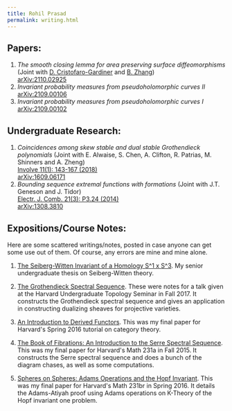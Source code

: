 ```yaml
---
title: Rohil Prasad
permalink: writing.html
---
```


<!-- Global site tag (gtag.js) - Google Analytics -->
<script async src="https://www.googletagmanager.com/gtag/js?id=G-BY606CKRSC"></script>
<script>
  window.dataLayer = window.dataLayer || [];
  function gtag(){dataLayer.push(arguments);}
  gtag('js', new Date());

  gtag('config', 'G-BY606CKRSC');
</script>

## Papers:
1. _The smooth closing lemma for area preserving surface diffeomorphisms_ (Joint with [D. Cristofaro-Gardiner](https://dancg.sites.ucsc.edu/) and [B. Zhang](https://web.math.princeton.edu/~bz/))<br>[arXiv:2110.02925](https://arxiv.org/abs/2110.02925)
2. _Invariant probability measures from pseudoholomorphic curves II_<br>[arXiv:2109.00106](https://arxiv.org/abs/2109.00106)
3. _Invariant probability measures from pseudoholomorphic curves I_<br>[arXiv:2109.00102](https://arxiv.org/abs/2109.00102)

## Undergraduate Research:
1. _Coincidences among skew stable and dual stable Grothendieck polynomials_ (Joint with E. Alwaise, S. Chen, A. Clifton, R. Patrias, M. Shinners and A. Zheng)<br>[Involve 11(1): 143-167 (2018)](https://projecteuclid.org/journals/involve-a-journal-of-mathematics/volume-11/issue-1/Coincidences-among-skew-stable-and-dual-stable-Grothendieck-polynomials/10.2140/involve.2018.11.143.short)<br>[arXiv:1609.06171](https://arxiv.org/abs/1609.06171)
2. _Bounding sequence extremal functions with formations_ (Joint with J.T. Geneson and J. Tidor)<br>[Electr. J. Comb. 21(3): P3.24 (2014)](https://www.combinatorics.org/ojs/index.php/eljc/article/view/v21i3p24)<br>[arXiv:1308.3810](https://arxiv.org/abs/1308.3810)

## Expositions/Course Notes:
Here are some scattered writings/notes, posted in case anyone can get some use out of them. Of course, any errors are mine and mine alone. 

1. [The Seiberg-Witten Invariant of a Homology S^1 x S^3](https://r0hilp.github.io/assets/docs/harvard_thesis.pdf). My senior undergraduate thesis on Seiberg-Witten theory. 

1. [The Grothendieck Spectral Sequence](https://r0hilp.github.io/assets/docs/grothendieck_ss.pdf). These were notes for a talk given at the Harvard Undergraduate Topology Seminar in Fall 2017. It constructs the Grothendieck spectral sequence and gives an application in constructing dualizing sheaves for projective varieties. 

2. [An Introduction to Derived Functors](https://r0hilp.github.io/assets/docs/tutorial_derived_functors.pdf). This was my final paper for Harvard's Spring 2016 tutorial on category theory. 

3. [The Book of Fibrations: An Introduction to the Serre Spectral Sequence](https://r0hilp.github.io/assets/docs/serre_spectral_sequence.pdf). This was my final paper for Harvard's Math 231a in Fall 2015. It constructs the Serre spectral sequence and does a bunch of the diagram chases, as well as some computations. 

4. [Spheres on Spheres: Adams Operations and the Hopf Invariant](https://r0hilp.github.io/assets/docs/adams_operations.pdf). This was my final paper for Harvard's Math 231br in Spring 2016. It details the Adams-Atiyah proof using Adams operations on K-Theory of the Hopf invariant one problem. 
